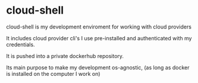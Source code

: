 # cloud-shell
cloud-shell is my development enviroment for working with cloud providers

It includes cloud provider cli's I use pre-installed and authenticated with my credentials.

It is pushed into a private dockerhub repository.

Its main purpose to make my development os-agnostic, (as long as docker is installed on the computer I work on)